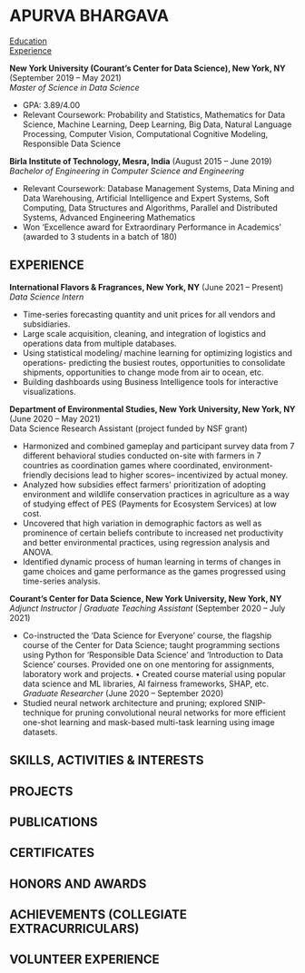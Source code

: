 # APURVA BHARGAVA

[Education](#education)\
[Experience](#experience)
[]()


**New York University (Courant’s Center for Data Science), New York, NY** (September 2019 – May 2021)\
*Master of Science in Data Science*
- GPA: 3.89/4.00
- Relevant Coursework: Probability and Statistics, Mathematics for Data Science, Machine Learning, Deep Learning, Big Data, Natural Language Processing, Computer Vision, Computational Cognitive Modeling, Responsible Data Science

**Birla Institute of Technology, Mesra, India** (August 2015 – June 2019)\
*Bachelor of Engineering in Computer Science and Engineering*
- Relevant Coursework: Database Management Systems, Data Mining and Data Warehousing, Artificial Intelligence and Expert Systems, Soft Computing, Data Structures and Algorithms, Parallel and Distributed Systems, Advanced Engineering Mathematics
- Won ‘Excellence award for Extraordinary Performance in Academics’ (awarded to 3 students in a batch of 180)

## EXPERIENCE
**International Flavors & Fragrances, New York, NY** (June 2021 – Present)\
*Data Science Intern*
- Time-series forecasting quantity and unit prices for all vendors and subsidiaries.
- Large scale acquisition, cleaning, and integration of logistics and operations data from multiple databases.
- Using statistical modeling/ machine learning for optimizing logistics and operations- predicting the busiest routes, opportunities to consolidate shipments, opportunities to change mode from air to ocean, etc.
- Building dashboards using Business Intelligence tools for interactive visualizations.

**Department of Environmental Studies, New York University, New York, NY** (June 2020 – May 2021)\
Data Science Research Assistant (project funded by NSF grant)
- Harmonized and combined gameplay and participant survey data from 7 different behavioral studies conducted on-site with farmers in 7 countries as coordination games where coordinated, environment-friendly decisions lead to higher scores– incentivized by actual money.
- Analyzed how subsidies effect farmers' prioritization of adopting environment and wildlife conservation practices in agriculture as a way of studying effect of PES (Payments for Ecosystem Services) at low cost.
- Uncovered that high variation in demographic factors as well as prominence of certain beliefs contribute to increased net productivity and better environmental practices, using regression analysis and ANOVA.
- Identified dynamic process of human learning in terms of changes in game choices and game performance as the games progressed using time-series analysis.

**Courant’s Center for Data Science, New York University, New York, NY**\
*Adjunct Instructor | Graduate Teaching Assistant* (September 2020 – July 2021)
- Co-instructed the ‘Data Science for Everyone’ course, the flagship course of the Center for Data Science; taught programming sections using Python for ‘Responsible Data Science’ and ‘Introduction to Data Science’ courses. Provided one on one mentoring for assignments, laboratory work and projects. • Created course material using popular data science and ML libraries, AI fairness frameworks, SHAP, etc.
*Graduate Researcher* (June 2020 – September 2020)
- Studied neural network architecture and pruning; explored SNIP-technique for pruning convolutional neural networks for more efficient one-shot learning and mask-based multi-task learning using image datasets.

## SKILLS, ACTIVITIES & INTERESTS

## PROJECTS

## PUBLICATIONS

## CERTIFICATES

## HONORS AND AWARDS

## ACHIEVEMENTS (COLLEGIATE EXTRACURRICULARS)

## VOLUNTEER EXPERIENCE
